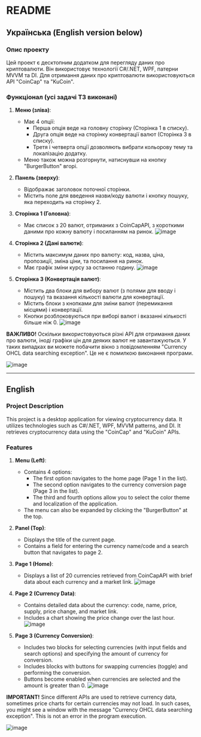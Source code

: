 # README

## Українська (English version below)

### Опис проекту

Цей проект є десктопним додатком для перегляду даних про криптовалюти. Він використовує технології C#/.NET, WPF, патерни MVVM та DI. Для отримання даних про криптовалюти використовуються API "CoinCap" та "KuCoin".

### Функціонал (усі задачі ТЗ виконані)

1. **Меню (зліва)**:
   - Має 4 опції:
     - Перша опція веде на головну сторінку (Сторінка 1 в списку).
     - Друга опція веде на сторінку конвертації валют (Сторінка 3 в списку).
     - Третя і четверта опції дозволяють вибрати кольорову тему та локалізацію додатку.
   - Меню також можна розгорнути, натиснувши на кнопку "BurgerButton" вгорі.

2. **Панель (зверху)**:
   - Відображає заголовок поточної сторінки.
   - Містить поле для введення назви/коду валюти і кнопку пошуку, яка переходить на сторінку 2.

3. **Сторінка 1 (Головна)**:
   - Має список з 20 валют, отриманих з CoinCapAPI, з короткими даними про кожну валюту і посиланням на ринок.
![image](https://github.com/user-attachments/assets/58f8d487-5a22-4548-8a15-c78d94458e73)

4. **Сторінка 2 (Дані валюти)**:
   - Містить максимум даних про валюту: код, назва, ціна, пропозиції, зміна ціни, та посилання на ринок.
   - Має графік зміни курсу за останню годину.
![image](https://github.com/user-attachments/assets/28ee5970-31da-49d5-bfbe-b46d03c60928)

5. **Сторінка 3 (Конвертація валют)**:
   - Містить два блоки для вибору валют (з полями для вводу і пошуку) та вказання кількості валюти для конвертації.
   - Містить блоки з кнопками для зміни валют (перемикання місцями) і конвертації.
   - Кнопки розблоковуються при виборі валют і вказанні кількості більше ніж 0.
![image](https://github.com/user-attachments/assets/332bad06-813c-4ef3-b25a-cbda4c98637d)

**ВАЖЛИВО!** Оскільки використовуються різні API для отримання даних про валюти, іноді графіки цін для деяких валют не завантажуються. У таких випадках ви можете побачити вікно з повідомленням "Currency OHCL data searching exception". Це не є помилкою виконання програми.

![image](https://github.com/user-attachments/assets/9688e261-c984-44f4-a8fc-11337e714506)

---

## English

### Project Description

This project is a desktop application for viewing cryptocurrency data. It utilizes technologies such as C#/.NET, WPF, MVVM patterns, and DI. It retrieves cryptocurrency data using the "CoinCap" and "KuCoin" APIs.

### Features

1. **Menu (Left)**:
   - Contains 4 options:
     - The first option navigates to the home page (Page 1 in the list).
     - The second option navigates to the currency conversion page (Page 3 in the list).
     - The third and fourth options allow you to select the color theme and localization of the application.
   - The menu can also be expanded by clicking the "BurgerButton" at the top.

2. **Panel (Top)**:
   - Displays the title of the current page.
   - Contains a field for entering the currency name/code and a search button that navigates to page 2.

3. **Page 1 (Home)**:
   - Displays a list of 20 currencies retrieved from CoinCapAPI with brief data about each currency and a market link.
![image](https://github.com/user-attachments/assets/58f8d487-5a22-4548-8a15-c78d94458e73)

4. **Page 2 (Currency Data)**:
   - Contains detailed data about the currency: code, name, price, supply, price change, and market link.
   - Includes a chart showing the price change over the last hour.
![image](https://github.com/user-attachments/assets/28ee5970-31da-49d5-bfbe-b46d03c60928)

5. **Page 3 (Currency Conversion)**:
   - Includes two blocks for selecting currencies (with input fields and search options) and specifying the amount of currency for conversion.
   - Includes blocks with buttons for swapping currencies (toggle) and performing the conversion.
   - Buttons become enabled when currencies are selected and the amount is greater than 0.
![image](https://github.com/user-attachments/assets/332bad06-813c-4ef3-b25a-cbda4c98637d)

**IMPORTANT!** Since different APIs are used to retrieve currency data, sometimes price charts for certain currencies may not load. In such cases, you might see a window with the message "Currency OHCL data searching exception". This is not an error in the program execution.


![image](https://github.com/user-attachments/assets/9688e261-c984-44f4-a8fc-11337e714506)
